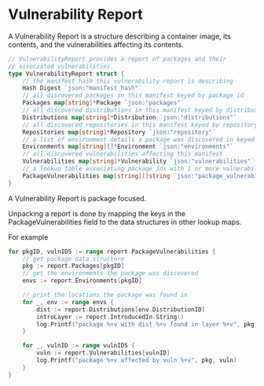 # Vulnerability Report
A Vulnerability Report is a structure describing a container image, its contents, and the vulnerabilities affecting its contents.

```go
// VulnerabilityReport provides a report of packages and their
// associated vulnerabilities.
type VulnerabilityReport struct {
	// the manifest hash this vulnerability report is describing
	Hash Digest `json:"manifest_hash"`
	// all discovered packages in this manifest keyed by package id
	Packages map[string]*Package `json:"packages"`
	// all discovered distributions in this manifest keyed by distribution id
	Distributions map[string]*Distribution `json:"distributions"`
	// all discovered repositories in this manifest keyed by repository id
	Repositories map[string]*Repository `json:"repository"`
	// a list of environment details a package was discovered in keyed by package id
	Environments map[string][]*Environment `json:"environments"`
	// all discovered vulnerabilities affecting this manifest
	Vulnerabilities map[string]*Vulnerability `json:"vulnerabilities"`
	// a lookup table associating package ids with 1 or more vulnerability ids. keyed by package id
	PackageVulnerabilities map[string][]string `json:"package_vulnerabilities"`
}
```

A Vulnerability Report is package focused.

Unpacking a report is done by mapping the keys in the PackageVulnerabilities field to the data structures in other lookup maps.

For example

```go
for pkgID, vulnIDS := range report.PackageVulnerabilities {
    // get package data structure
	pkg := report.Packages[pkgID]
	// get the environments the package was discovered
	envs := report.Environments[pkgID]

	// print the locations the package was found in
	for _, env := range envs {
		dist := report.Distributions[env.DistributionID]
		introLayer := report.IntroducedIn.String()
		log.Printf("package %+v with dist %+v found in layer %+v", pkg, dist, introLayer)
	}

	for _, vulnID := range vulnIDS {
		vuln := report.Vulnerabilities[vulnID]
		log.Printf("package %+v affected by vuln %+v", pkg, vuln)
	}
}

```

